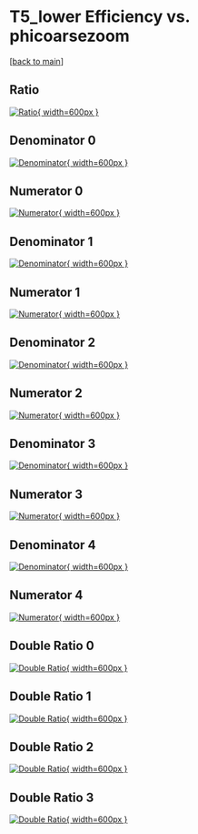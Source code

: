 # T5_lower Efficiency vs. phicoarsezoom

[[back to main](./)]



## Ratio

[![Ratio](../mtv/var/T5_lower_vtr_0_1_eff_phicoarsezoom.png){ width=600px }](../mtv/var/T5_lower_vtr_0_1_eff_phicoarsezoom.pdf)

## Denominator 0

[![Denominator](../mtv/den/T5_lower_vtr_0_1_eff_phicoarsezoom_den0.png){ width=600px }](../mtv/den/T5_lower_vtr_0_1_eff_phicoarsezoom_den0.pdf)

## Numerator 0

[![Numerator](../mtv/num/T5_lower_vtr_0_1_eff_phicoarsezoom_num0.png){ width=600px }](../mtv/num/T5_lower_vtr_0_1_eff_phicoarsezoom_num0.pdf)

## Denominator 1

[![Denominator](../mtv/den/T5_lower_vtr_0_1_eff_phicoarsezoom_den1.png){ width=600px }](../mtv/den/T5_lower_vtr_0_1_eff_phicoarsezoom_den1.pdf)

## Numerator 1

[![Numerator](../mtv/num/T5_lower_vtr_0_1_eff_phicoarsezoom_num1.png){ width=600px }](../mtv/num/T5_lower_vtr_0_1_eff_phicoarsezoom_num1.pdf)

## Denominator 2

[![Denominator](../mtv/den/T5_lower_vtr_0_1_eff_phicoarsezoom_den2.png){ width=600px }](../mtv/den/T5_lower_vtr_0_1_eff_phicoarsezoom_den2.pdf)

## Numerator 2

[![Numerator](../mtv/num/T5_lower_vtr_0_1_eff_phicoarsezoom_num2.png){ width=600px }](../mtv/num/T5_lower_vtr_0_1_eff_phicoarsezoom_num2.pdf)

## Denominator 3

[![Denominator](../mtv/den/T5_lower_vtr_0_1_eff_phicoarsezoom_den3.png){ width=600px }](../mtv/den/T5_lower_vtr_0_1_eff_phicoarsezoom_den3.pdf)

## Numerator 3

[![Numerator](../mtv/num/T5_lower_vtr_0_1_eff_phicoarsezoom_num3.png){ width=600px }](../mtv/num/T5_lower_vtr_0_1_eff_phicoarsezoom_num3.pdf)

## Denominator 4

[![Denominator](../mtv/den/T5_lower_vtr_0_1_eff_phicoarsezoom_den4.png){ width=600px }](../mtv/den/T5_lower_vtr_0_1_eff_phicoarsezoom_den4.pdf)

## Numerator 4

[![Numerator](../mtv/num/T5_lower_vtr_0_1_eff_phicoarsezoom_num4.png){ width=600px }](../mtv/num/T5_lower_vtr_0_1_eff_phicoarsezoom_num4.pdf)

## Double Ratio 0

[![Double Ratio](../mtv/ratio/T5_lower_vtr_0_1_eff_phicoarsezoom_ratio0.png){ width=600px }](../mtv/ratio/T5_lower_vtr_0_1_eff_phicoarsezoom_ratio0.pdf)

## Double Ratio 1

[![Double Ratio](../mtv/ratio/T5_lower_vtr_0_1_eff_phicoarsezoom_ratio1.png){ width=600px }](../mtv/ratio/T5_lower_vtr_0_1_eff_phicoarsezoom_ratio1.pdf)

## Double Ratio 2

[![Double Ratio](../mtv/ratio/T5_lower_vtr_0_1_eff_phicoarsezoom_ratio2.png){ width=600px }](../mtv/ratio/T5_lower_vtr_0_1_eff_phicoarsezoom_ratio2.pdf)

## Double Ratio 3

[![Double Ratio](../mtv/ratio/T5_lower_vtr_0_1_eff_phicoarsezoom_ratio3.png){ width=600px }](../mtv/ratio/T5_lower_vtr_0_1_eff_phicoarsezoom_ratio3.pdf)

